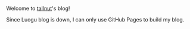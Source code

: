 Welcome to [tallnut](https://www.luogu.com.cn/user/1037586)'s blog!

Since Luogu blog is down, I can only use GitHub Pages to build my blog.
